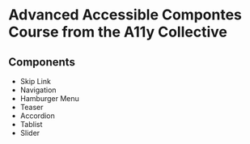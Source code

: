 # Advanced Accessible Compontes Course from the A11y Collective 

## Components
- Skip Link
- Navigation
- Hamburger Menu 
- Teaser
- Accordion
- Tablist
- Slider